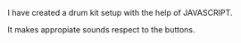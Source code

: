 
I have created a drum kit setup with the help of JAVASCRIPT.

It makes appropiate sounds respect to the buttons.

